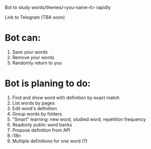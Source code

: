 Bot to study words/themes/\<you-name-it\> rapidly

Link to Telegram (TBA soon)

# Bot can:
1. Save your words
1. Remove your words
1. Randomly return to you

# Bot is planing to do:
1. Find and show word with definition by exact match
1. List words by pages
1. Edit word's definition
1. Group words by folders
1. "Smart" learning: new word, studied word, repetition frequency
1. Readonly public word banks
1. Propose definition from API
1. i18n
1. Multiple definitions for one word (?)
